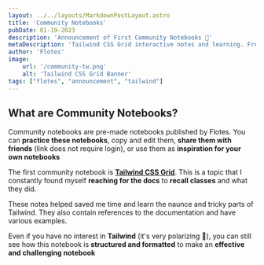 ```yaml
---
layout: ../../layouts/MarkdownPostLayout.astro
title: 'Community Notebooks'
pubDate: 01-19-2023
description: 'Announcement of First Community Notebooks 🥰'
metaDescription: 'Tailwind CSS Grid interactive notes and learning. Free Tailwind learning resource.'
author: 'Flotes'
image:
    url: '/community-tw.png' 
    alt: 'Tailwind CSS Grid Banner'
tags: ["flotes", "announcement", "tailwind"]
---
```


## What are Community Notebooks?

Community notebooks are pre-made notebooks published by Flotes.
You can **practice these notebooks**, copy and edit them, **share them with friends** (link does not require login), or use them as **inspiration for your own notebooks**

The first community notebook is [**Tailwind CSS Grid**](https://flotes.app/home/community/tailwind-css-grid). This is a topic that I constantly found myself **reaching for the docs** to **recall classes** and what they did.

These notes helped saved me time and learn the naunce and tricky parts of Tailwind. They also contain references to the documentation and have various examples.

Even if you have no interest in **Tailwind** (it's very polarizing 😬), you can still see how this notebook is **structured and formatted** to make an **effective and challenging notebook**
